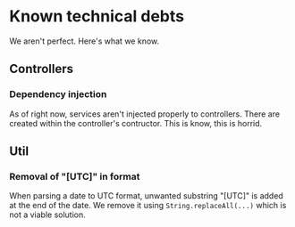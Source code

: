 # Known technical debts

We aren't perfect. Here's what we know.

## Controllers

### Dependency injection

As of right now, services aren't injected properly to controllers. There are created within the controller's contructor. This is know, this is horrid.

## Util

### Removal of "\[UTC]" in format

When parsing a date to UTC format, unwanted substring "\[UTC]" is added at the end of the date. We remove it using `String.replaceAll(...)` which is not a viable solution.
